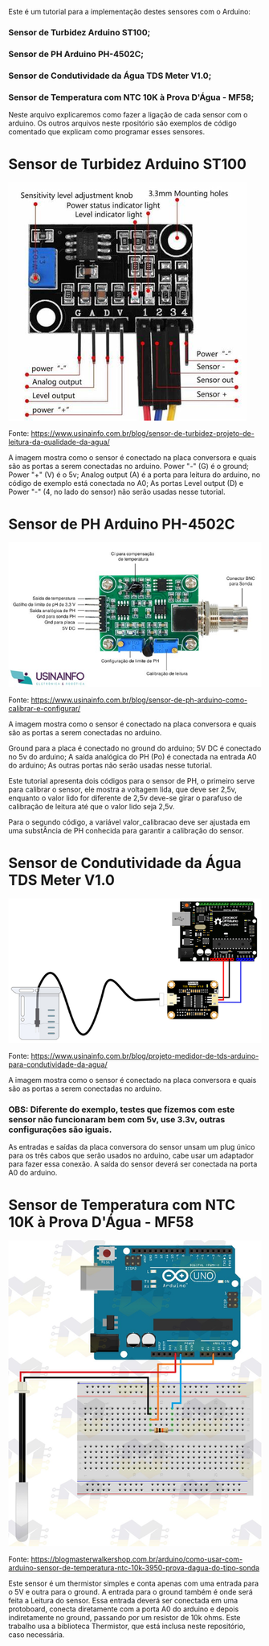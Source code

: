 Este é um tutorial para a implementação destes sensores com o Arduino:

### Sensor de Turbidez Arduino ST100; 
### Sensor de PH Arduino PH-4502C; 
### Sensor de Condutividade da Água TDS Meter V1.0; 
### Sensor de Temperatura com NTC 10K à Prova D'Água - MF58;

Neste arquivo explicaremos como fazer a ligação de cada sensor com o arduino. Os outros arquivos neste rpositório são exemplos de código comentado que explicam como programar esses sensores.


# Sensor de Turbidez Arduino ST100
![Conexão do sensor de turbidez](figs/turbidez.png)

Fonte: https://www.usinainfo.com.br/blog/sensor-de-turbidez-projeto-de-leitura-da-qualidade-da-agua/

A imagem mostra como o sensor é conectado na placa conversora e quais são as portas a serem conectadas no arduino.
Power "-" (G) é o ground;
Power "+" (V) é o 5v;
Analog output (A) é a porta para leitura do arduino, no código de exemplo está conectada no A0;
As portas Level output (D) e Power "-" (4, no lado do sensor) não serão usadas nesse tutorial.

# Sensor de PH Arduino PH-4502C
![Conexão do sensor de PH](figs/PH.png)

Fonte: https://www.usinainfo.com.br/blog/sensor-de-ph-arduino-como-calibrar-e-configurar/

A imagem mostra como o sensor é conectado na placa conversora e quais são as portas a serem conectadas no arduino.

Ground para a placa é conectado no ground do arduino;
5V DC é conectado no 5v do arduino;
A saída analógica do PH (Po) é conectada na entrada A0 do arduino;
As outras portas não serão usadas nesse tutorial.

Este tutorial apresenta dois códigos para o sensor de PH, o primeiro serve para calibrar o sensor, ele mostra a voltagem lida, que deve ser 2,5v, enquanto o valor lido for diferente de 2,5v deve-se girar o parafuso de calibração de leitura até que o valor lido seja 2,5v.

Para o segundo código, a variável valor_calibracao deve ser ajustada em uma substÂncia de PH conhecida para garantir a calibração do sensor.

# Sensor de Condutividade da Água TDS Meter V1.0

![Conexão do sensor de TDS](figs/TDS.png)

Fonte: https://www.usinainfo.com.br/blog/projeto-medidor-de-tds-arduino-para-condutividade-da-agua/

A imagem mostra como o sensor é conectado na placa conversora e quais são as portas a serem conectadas no arduino.
### OBS: Diferente do exemplo, testes que fizemos com este sensor não funcionaram bem com 5v, use 3.3v, outras configurações são iguais.
As entradas e saídas da placa conversora do sensor unsam um plug único para os três cabos que serão usados no arduino, cabe usar um adaptador para fazer essa conexão.
A saída do sensor deverá ser conectada na porta A0 do arduino.

# Sensor de Temperatura com NTC 10K à Prova D'Água - MF58

![Conexão do sensor de temperatura](figs/Temp.png)

Fonte: https://blogmasterwalkershop.com.br/arduino/como-usar-com-arduino-sensor-de-temperatura-ntc-10k-3950-prova-dagua-do-tipo-sonda

Este sensor é um thermistor simples e conta apenas com uma entrada para o 5V e outra para o ground. A entrada para o ground também é onde será feita a Leitura do sensor. Essa entrada deverá ser conectada em uma protoboard, conecta diretamente com a porta A0 do arduino e depois indiretamente no ground, passando por um resistor de 10k ohms.
Este trabalho usa a biblioteca Thermistor, que está inclusa neste repositório, caso necessária.